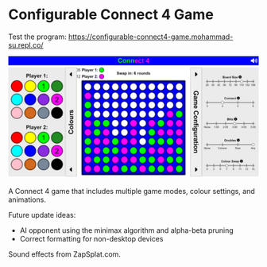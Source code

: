 # Configurable Connect 4 Game
Test the program: https://configurable-connect4-game.mohammad-su.repl.co/

![Connect4 Screenshot](Connect4-screenshot.png)

A Connect 4 game that includes multiple game modes, colour settings, and animations.

Future update ideas:

- AI opponent using the minimax algorithm and alpha-beta pruning
- Correct formatting for non-desktop devices

Sound effects from ZapSplat.com.
